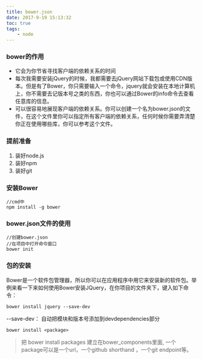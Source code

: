 ```yaml
---
title: bower.json
date: 2017-9-19 15:13:32
toc: true
tags:
    - node
---
```


### bower的作用
- 它会为你节省寻找客户端的依赖关系的时间
- 每次我需要安装jQuery的时候，我都需要去jQuery网站下载包或使用CDN版本。但是有了Bower，你只需要输入一个命令，jquery就会安装在本地计算机上，你不需要去记版本号之类的东西，你也可以通过Bower的info命令去查看任意库的信息。
- 可以很容易地展现客户端的依赖关系。你可以创建一个名为bower.json的文件，在这个文件里你可以指定所有客户端的依赖关系，任何时候你需要弄清楚你正在使用哪些库，你可以参考这个文件。

<!--more-->
### 提前准备
1. 装好node.js
2. 装好npm
3. 装好git
### 安装Bower
```
//cmd中
npm install -g bower
```

### bower.json文件的使用
```
//创建bower.json
//在项目中打开命令窗口
bower init
```
### 包的安装
Bower是一个软件包管理器，所以你可以在应用程序中用它来安装新的软件包。举例来看一下来如何使用Bower安装JQuery，在你项目的文件夹下，键入如下命令：
```
bower install jquery --save-dev
```
--save-dev： 自动把模块和版本号添加到devdependencies部分
```
bower install <package>
```
> 把 bower install packages 建立在bower_components里面,
一个package可以是一个url，一个github shorthand ，一个git endpoint等。